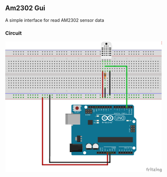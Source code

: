 ## Am2302 Gui

A simple interface for read AM2302 sensor data


### Circuit
![Schéma du circuit](./am2302_bb.png)
